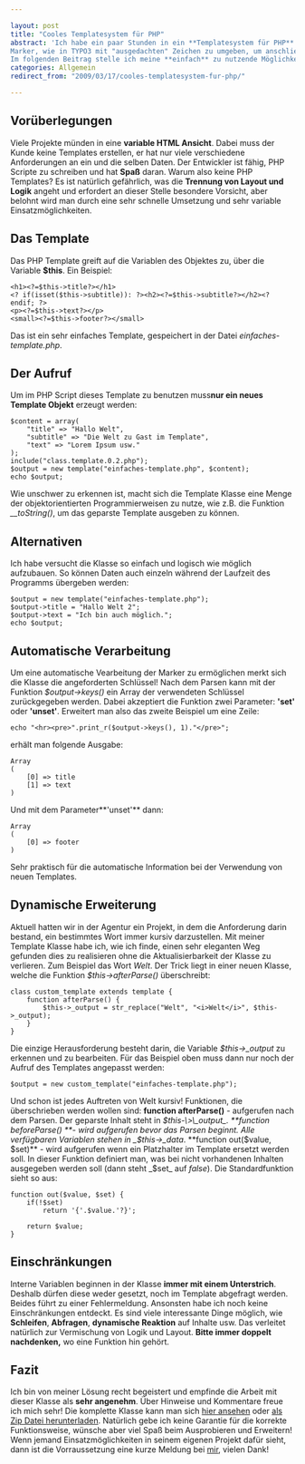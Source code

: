 ```yaml
---

layout: post
title: "Cooles Templatesystem für PHP"
abstract: 'Ich habe ein paar Stunden in ein **Templatesystem für PHP** investiert. Vorher habe ich mir natürlich Smarty und viele weitere Lösungen angesehen, aber keiner der Ansätze hat mich so richtig glücklich gestimmt.
Marker, wie in TYPO3 mit "ausgedachten" Zeichen zu umgeben, um anschließend eine neue Syntax für Schleifen und Bedingungen zu lernen, finde ich zu kompliziert. Außerdem habe ich mich hier im Blog schon einmal positiv über die [Kurzschreibweisen von PHP](http://www.interaktionsdesigner.de/2009/01/31/php-kurzschreibweisen/ "Kurzschreibweisen in PHP") geäußert. Da ist es natürlich nur noch ein kleiner Schritt zu einer funktionalen Klasse, welche ein PHP Template mit Inhalt befüllt.
Im folgenden Beitrag stelle ich meine **einfach** zu nutzende Möglichkeit vor. Es ist mein erster Ansatz Richtung Template und ich freue mich sehr über Kommentare und Verbesserungsvorschläge!'
categories: Allgemein
redirect_from: "2009/03/17/cooles-templatesystem-fur-php/"

---
```


## Vorüberlegungen
Viele Projekte münden in eine **variable HTML Ansicht**. Dabei muss der Kunde keine Templates erstellen, er hat nur viele verschiedene Anforderungen an ein und die selben Daten. Der Entwickler ist fähig, PHP Scripte zu schreiben und hat **Spaß** daran. Warum also keine PHP Templates?
Es ist natürlich gefährlich, was die **Trennung von Layout und Logik** angeht und erfordert an dieser Stelle besondere Vorsicht, aber belohnt wird man durch eine sehr schnelle Umsetzung und sehr variable Einsatzmöglichkeiten.

## Das Template
Das PHP Template greift auf die Variablen des Objektes zu, über die Variable **$this**. Ein Beispiel:
    
    <h1><?=$this->title?></h1>
    <? if(isset($this->subtitle)): ?><h2><?=$this->subtitle?></h2><? endif; ?>
    <p><?=$this->text?></p>
    <small><?=$this->footer?></small>

Das ist ein sehr einfaches Template, gespeichert in der Datei _einfaches-template.php_.

## Der Aufruf
Um im PHP Script dieses Template zu benutzen muss**nur ein neues Template Objekt** erzeugt werden:
    
    $content = array(
        "title" => "Hallo Welt",
        "subtitle" => "Die Welt zu Gast im Template",
        "text" => "Lorem Ipsum usw."
    );
    include("class.template.0.2.php");
    $output = new template("einfaches-template.php", $content);
    echo $output;

Wie unschwer zu erkennen ist, macht sich die Template Klasse eine Menge der objektorientierten Programmierweisen zu nutze, wie z.B. die Funktion _\_\_toString()_, um das geparste Template ausgeben zu können.

## Alternativen
Ich habe versucht die Klasse so einfach und logisch wie möglich aufzubauen. So können Daten auch einzeln während der Laufzeit des Programms übergeben werden: 
    
    $output = new template("einfaches-template.php");
    $output->title = "Hallo Welt 2";
    $output->text = "Ich bin auch möglich.";
    echo $output;

## Automatische Verarbeitung
Um eine automatische Vearbeitung der Marker zu ermöglichen merkt sich die Klasse die angeforderten Schlüssel! Nach dem Parsen kann mit der Funktion _$output-\>keys()_ ein Array der verwendeten Schlüssel zurückgegeben werden. Dabei akzeptiert die Funktion zwei Parameter: **'set'** oder **'unset'**. Erweitert man also das zweite Beispiel um eine Zeile: 
    
    echo "<hr><pre>".print_r($output->keys(), 1)."</pre>";

erhält man folgende Ausgabe:

    Array
    (
        [0] => title
        [1] => text
    )

Und mit dem Parameter**'unset'** dann:

    Array
    (
        [0] => footer
    )

Sehr praktisch für die automatische Information bei der Verwendung von neuen Templates.

## Dynamische Erweiterung
Aktuell hatten wir in der Agentur ein Projekt, in dem die Anforderung darin bestand, ein bestimmtes Wort immer kursiv darzustellen. Mit meiner Template Klasse habe ich, wie ich finde, einen sehr eleganten Weg gefunden dies zu realisieren ohne die Aktualisierbarkeit der Klasse zu verlieren. Zum Beispiel das Wort _Welt_. Der Trick liegt in einer neuen Klasse, welche die Funktion _$this-\>afterParse()_ überschreibt: 
    
    class custom_template extends template {
        function afterParse() {
            $this->_output = str_replace("Welt", "<i>Welt</i>", $this->_output);
        }    
    }

Die einzige Herausforderung besteht darin, die Variable _$this-\>\_output_ zu erkennen und zu bearbeiten. Für das Beispiel oben muss dann nur noch der Aufruf des Templates angepasst werden: 
    
    $output = new custom_template("einfaches-template.php");

Und schon ist jedes Auftreten von Welt kursiv!
Funktionen, die überschrieben werden wollen sind:
**function afterParse()** - aufgerufen nach dem Parsen. Der geparste Inhalt steht in _$this-\>\_output_.
**function beforeParse() **- wird aufgerufen bevor das Parsen beginnt. Alle verfügbaren Variablen stehen in _$this-\>\_data_.
**function out($value, $set)** - wird aufgerufen wenn ein Platzhalter im Template ersetzt werden soll. In dieser Funktion definiert man, was bei nicht vorhandenen Inhalten ausgegeben werden soll (dann steht _$set_ auf _false_). Die Standardfunktion sieht so aus: 
    
    function out($value, $set) {
        if(!$set)
            return '{'.$value.'?}';
        
        return $value;
    }

## Einschränkungen
Interne Variablen beginnen in der Klasse **immer mit einem Unterstrich**. Deshalb dürfen diese weder gesetzt, noch im Template abgefragt werden. Beides führt zu einer Fehlermeldung.
Ansonsten habe ich noch keine Einschränkungen entdeckt. Es sind viele interessante Dinge möglich, wie **Schleifen**, **Abfragen**, **dynamische Reaktion** auf Inhalte usw. Das verleitet natürlich zur Vermischung von Logik und Layout. **Bitte immer doppelt nachdenken,** wo eine Funktion hin gehört.

## Fazit
Ich bin von meiner Lösung recht begeistert und empfinde die Arbeit mit dieser Klasse als **sehr angenehm**. Über Hinweise und Kommentare freue ich mich sehr! Die komplette Klasse kann man sich [hier ansehen](http://www.interaktionsdesigner.de/stuff/class.template.0.2.php.html "Pauls PHP Template") oder [als Zip Datei herunterladen](http://www.interaktionsdesigner.de/stuff/class.template.0.2.php.zip "Pauls PHP Template herunterladen"). Natürlich gebe ich keine Garantie für die korrekte Funktionsweise, wünsche aber viel Spaß beim Ausprobieren und Erweitern!
Wenn jemand Einsatzmöglichkeiten in seinem eigenen Projekt dafür sieht, dann ist die Vorraussetzung eine kurze Meldung bei [mir](mailto:info@interaktionsdesigner.de "Mail an Pauls Blog"), vielen Dank!